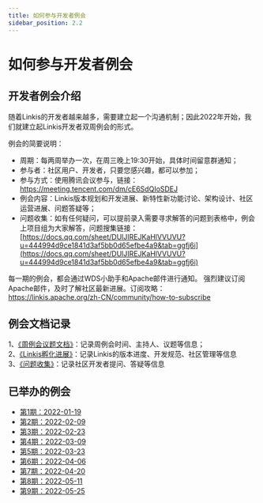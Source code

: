 ```yaml
---
title: 如何参与开发者例会
sidebar_position: 2.2
---
```


# 如何参与开发者例会

## 开发者例会介绍
随着Linkis的开发者越来越多，需要建立起一个沟通机制；因此2022年开始，我们就建立起Linkis开发者双周例会的形式。

例会的简要说明：
- 周期：每两周举办一次，在周三晚上19:30开始，具体时间留意群通知；
- 参与者：社区用户、开发者，只要您感兴趣，都可以参加；
- 参与方式：使用腾讯会议参与，链接：https://meeting.tencent.com/dm/cE6SdQIoSDEJ
- 例会内容：Linkis版本规划和开发进展、新特性新功能讨论、架构设计、社区运营进展、问题答疑等；
- 问题收集：如有任何疑问，可以提前录入需要寻求解答的问题到表格中，例会上项目组为大家解答，问题搜集链接：[https://docs.qq.com/sheet/DUlJIREJKaHlVVUVU?u=444994d9ce1841d3af5bb0d65efbe4a9&tab=ggfj6i](https://docs.qq.com/sheet/DUlJIREJKaHlVVUVU?u=444994d9ce1841d3af5bb0d65efbe4a9&tab=ggfj6i)

每一期的例会，都会通过WDS小助手和Apache邮件进行通知。
强烈建议订阅Apache邮件，及时了解社区最新进展。订阅攻略：https://linkis.apache.org/zh-CN/community/how-to-subscribe

## 例会文档记录
1、[《周例会议题文档》](https://docs.qq.com/doc/DZkFFbHVWc3F2V3N3?u=444994d9ce1841d3af5bb0d65efbe4a9)：记录周例会时间、主持人、议题等信息；  
2、[《Linkis孵化进展》](https://docs.qq.com/sheet/DSFJyTld3Y0JGeU54?u=444994d9ce1841d3af5bb0d65efbe4a9&tab=uf5xax)：记录Linkis的版本进度、开发规范、社区管理等信息  
3、[《问题收集》](https://docs.qq.com/sheet/DUlJIREJKaHlVVUVU?u=444994d9ce1841d3af5bb0d65efbe4a9&tab=ggfj6i)：记录社区开发者提问、答疑等信息

## 已举办的例会
-   [第1期：2022-01-19](https://github.com/apache/incubator-linkis/issues/2106#issuecomment-1124810585)
-   [第2期：2022-02-09](https://github.com/apache/incubator-linkis/issues/2106#issuecomment-1124810803)
-   [第3期：2022-02-23](https://github.com/apache/incubator-linkis/issues/2106#issuecomment-1124810948)
-   [第4期：2022-03-09](https://github.com/apache/incubator-linkis/issues/2106#issuecomment-1124812549)
-   [第5期：2022-03-23](https://github.com/apache/incubator-linkis/issues/2106#issuecomment-1124812700)
-   [第6期：2022-04-06](https://github.com/apache/incubator-linkis/issues/2106#issuecomment-1124813196)
-   [第7期：2022-04-20](https://github.com/apache/incubator-linkis/issues/2106#issuecomment-1124813537)
-   [第8期：2022-05-11](https://github.com/apache/incubator-linkis/issues/2106#issuecomment-1124813976)
-   [第9期：2022-05-25](https://github.com/apache/incubator-linkis/issues/2106#issuecomment-1139226462)

